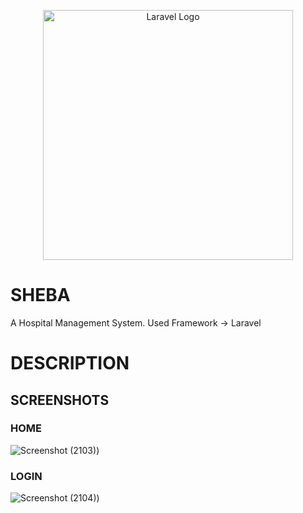 <p align="center"><a href="https://laravel.com" target="_blank"><img src="https://raw.githubusercontent.com/laravel/art/master/logo-lockup/5%20SVG/2%20CMYK/1%20Full%20Color/laravel-logolockup-cmyk-red.svg" width="400" alt="Laravel Logo"></a></p>

# SHEBA
A Hospital Management System.
Used Framework -> Laravel
# DESCRIPTION

## SCREENSHOTS

### HOME
![Screenshot (2103)](https://github.com/sa2003/SHEBA/assets/86835889/8f24c96d-2e05-4cc0-a825-238d79818e42))
### LOGIN
![Screenshot (2104)](https://github.com/sa2003/SHEBA/assets/86835889/c0e581ed-5099-47ca-95a7-c2bba47d3b8d))
